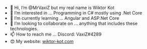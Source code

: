 - 👋 Hi, I’m @MrVaxiZ but my real name is Wiktor Kot
- 👀 I’m interested in ... Programming in C# mostly using .Net Core 
- 🌱 I’m currently learning ... Angular and ASP.Net Core  
- 💞️ I’m looking to collaborate on ... anything that includes these technologies.
- 📫 How to reach me ... Discord: VaxiZ#4289  
- :heart_eyes: My website: [wiktor-kot.com](https://wiktor-kot.com/) 
